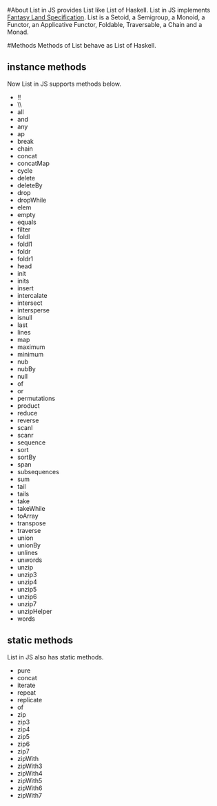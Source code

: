 #About
List in JS provides List like List of Haskell. List in JS implements [Fantasy Land Specification](https://github.com/fantasyland/fantasy-land). List is a Setoid, a Semigroup, a Monoid, a Functor, an Applicative Functor, Foldable, Traversable, a Chain and a Monad.

#Methods
Methods of List behave as List of Haskell.

## instance methods
Now List in JS supports methods below.

* !!
* \\\\
* all
* and
* any
* ap
* break
* chain
* concat
* concatMap
* cycle
* delete
* deleteBy
* drop
* dropWhile
* elem
* empty
* equals
* filter
* foldl
* foldl1
* foldr
* foldr1
* head
* init
* inits
* insert
* intercalate
* intersect
* intersperse
* isnull
* last
* lines
* map
* maximum
* minimum
* nub
* nubBy
* null
* of
* or
* permutations
* product
* reduce
* reverse
* scanl
* scanr
* sequence
* sort
* sortBy
* span
* subsequences
* sum
* tail
* tails
* take
* takeWhile
* toArray
* transpose
* traverse
* union
* unionBy
* unlines
* unwords
* unzip
* unzip3
* unzip4
* unzip5
* unzip6
* unzip7
* unzipHelper
* words

## static methods
List in JS also has static methods.

* pure
* concat
* iterate
* repeat
* replicate
* of
* zip
* zip3
* zip4
* zip5
* zip6
* zip7
* zipWith
* zipWith3
* zipWith4
* zipWith5
* zipWith6
* zipWith7
